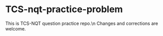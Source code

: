 # TCS-nqt-practice-problem
This is TCS-NQT question practice repo.\n
Changes and corrections are welcome.

